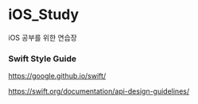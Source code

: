 # iOS_Study
iOS 공부를 위한 연습장

### Swift Style Guide
https://google.github.io/swift/

https://swift.org/documentation/api-design-guidelines/

